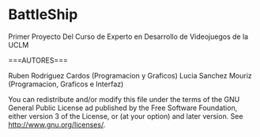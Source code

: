 # BattleShip
Primer Proyecto Del Curso de Experto en Desarrollo de Videojuegos de la UCLM

===AUTORES===

Ruben Rodriguez Cardos (Programacion y Graficos)
Lucia Sanchez Mouriz (Programacion, Graficos e Interfaz)

You can redistribute and/or modify this file under the terms of the
GNU General Public License ad published by the Free Software
Foundation, either version 3 of the License, or (at your option)
and later version. See <http://www.gnu.org/licenses/>.

